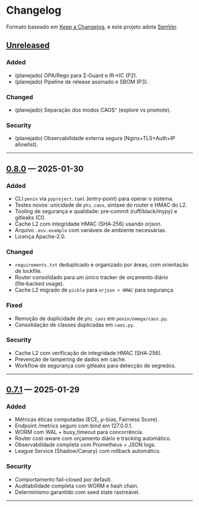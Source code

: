 # Changelog

Formato baseado em [Keep a Changelog](https://keepachangelog.com/pt-BR/1.0.0/), e este projeto adota [SemVer](https://semver.org/lang/pt-BR/).

## [Unreleased]
### Added
- (planejado) OPA/Rego para Σ‑Guard e IR→IC (P2).
- (planejado) Pipeline de release assinado e SBOM (P3).

### Changed
- (planejado) Separação dos modos CAOS⁺ (explore vs promote).

### Security
- (planejado) Observabilidade externa segura (Nginx+TLS+Auth+IP allowlist).

---

## [0.8.0] — 2025-01-30
### Added
- CLI `penin` via `pyproject.toml` (entry‑point) para operar o sistema.
- Testes novos: unicidade de `phi_caos`, sintaxe do router e HMAC do L2.
- Tooling de segurança e qualidade: pre‑commit (ruff/black/mypy) e gitleaks (CI).
- Cache L2 com integridade HMAC (SHA‑256) usando orjson.
- Arquivo `.env.example` com variáveis de ambiente necessárias.
- Licença Apache-2.0.

### Changed
- `requirements.txt` deduplicado e organizado por áreas, com orientação de lockfile.
- Router consolidado para um único tracker de orçamento diário (file‑backed usage).
- Cache L2 migrado de `pickle` para `orjson + HMAC` para segurança.

### Fixed
- Remoção de duplicidade de `phi_caos` em `penin/omega/caos.py`.
- Consolidação de classes duplicadas em `caos.py`.

### Security
- Cache L2 com verificação de integridade HMAC (SHA‑256).
- Prevenção de tampering de dados em cache.
- Workflow de segurança com gitleaks para detecção de segredos.

---

## [0.7.1] — 2025-01-29
### Added
- Métricas éticas computadas (ECE, ρ-bias, Fairness Score).
- Endpoint /metrics seguro com bind em 127.0.0.1.
- WORM com WAL + busy_timeout para concorrência.
- Router cost-aware com orçamento diário e tracking automático.
- Observabilidade completa com Prometheus + JSON logs.
- League Service (Shadow/Canary) com rollback automático.

### Security
- Comportamento fail-closed por default.
- Auditabilidade completa com WORM e hash chain.
- Determinismo garantido com seed state rastreável.

---

[Unreleased]: https://github.com/danielgonzagat/peninaocubo/compare/v0.8.0...HEAD
[0.8.0]: https://github.com/danielgonzagat/peninaocubo/releases/tag/v0.8.0
[0.7.1]: https://github.com/danielgonzagat/peninaocubo/releases/tag/v0.7.1